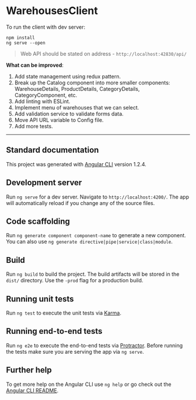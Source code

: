 # WarehousesClient

To run the client with dev server: 

```
npm install
ng serve --open
```

>Web API should be stated on address - `http://localhost:42830/api/`

**What can be improved**: 
1. Add state management using redux pattern. 
2. Break up the Catalog component into more smaller components: WarehouseDetails, ProductDetails, CategoryDetails, CategoryComponent, etc.
3. Add linting with ESLint.
4. Implement menu of warehouses that we can select.
5. Add validation service to validate forms data.
6. Move API URL variable to Config file.
7. Add more tests.

---
Standard documentation
---


This project was generated with [Angular CLI](https://github.com/angular/angular-cli) version 1.2.4.

## Development server

Run `ng serve` for a dev server. Navigate to `http://localhost:4200/`. The app will automatically reload if you change any of the source files.

## Code scaffolding

Run `ng generate component component-name` to generate a new component. You can also use `ng generate directive|pipe|service|class|module`.

## Build

Run `ng build` to build the project. The build artifacts will be stored in the `dist/` directory. Use the `-prod` flag for a production build.

## Running unit tests

Run `ng test` to execute the unit tests via [Karma](https://karma-runner.github.io).

## Running end-to-end tests

Run `ng e2e` to execute the end-to-end tests via [Protractor](http://www.protractortest.org/).
Before running the tests make sure you are serving the app via `ng serve`.

## Further help

To get more help on the Angular CLI use `ng help` or go check out the [Angular CLI README](https://github.com/angular/angular-cli/blob/master/README.md).
